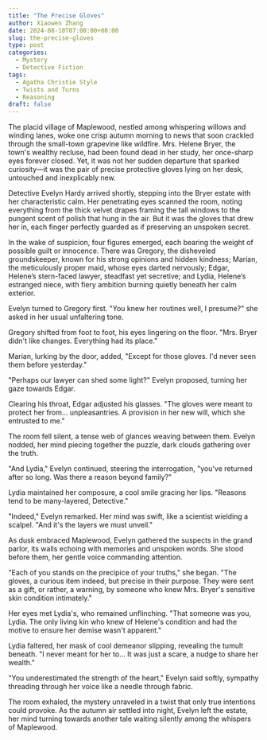 ```yaml
---
title: "The Precise Gloves"
author: Xiaowen Zhang
date: 2024-08-10T07:00:00+08:00
slug: the-precise-gloves
type: post
categories:
  - Mystery
  - Detective Fiction
tags:
  - Agatha Christie Style
  - Twists and Turns
  - Reasoning
draft: false
---
```


The placid village of Maplewood, nestled among whispering willows and winding lanes, woke one crisp autumn morning to news that soon crackled through the small-town grapevine like wildfire. Mrs. Helene Bryer, the town's wealthy recluse, had been found dead in her study, her once-sharp eyes forever closed. Yet, it was not her sudden departure that sparked curiosity—it was the pair of precise protective gloves lying on her desk, untouched and inexplicably new.

Detective Evelyn Hardy arrived shortly, stepping into the Bryer estate with her characteristic calm. Her penetrating eyes scanned the room, noting everything from the thick velvet drapes framing the tall windows to the pungent scent of polish that hung in the air. But it was the gloves that drew her in, each finger perfectly guarded as if preserving an unspoken secret.

In the wake of suspicion, four figures emerged, each bearing the weight of possible guilt or innocence. There was Gregory, the disheveled groundskeeper, known for his strong opinions and hidden kindness; Marian, the meticulously proper maid, whose eyes darted nervously; Edgar, Helene’s stern-faced lawyer, steadfast yet secretive; and Lydia, Helene’s estranged niece, with fiery ambition burning quietly beneath her calm exterior.

Evelyn turned to Gregory first. "You knew her routines well, I presume?" she asked in her usual unfaltering tone.

Gregory shifted from foot to foot, his eyes lingering on the floor. "Mrs. Bryer didn't like changes. Everything had its place."

Marian, lurking by the door, added, "Except for those gloves. I'd never seen them before yesterday."

"Perhaps our lawyer can shed some light?" Evelyn proposed, turning her gaze towards Edgar.

Clearing his throat, Edgar adjusted his glasses. "The gloves were meant to protect her from... unpleasantries. A provision in her new will, which she entrusted to me."

The room fell silent, a tense web of glances weaving between them. Evelyn nodded, her mind piecing together the puzzle, dark clouds gathering over the truth. 

"And Lydia," Evelyn continued, steering the interrogation, "you've returned after so long. Was there a reason beyond family?"

Lydia maintained her composure, a cool smile gracing her lips. "Reasons tend to be many-layered, Detective."

"Indeed," Evelyn remarked. Her mind was swift, like a scientist wielding a scalpel. "And it's the layers we must unveil."

As dusk embraced Maplewood, Evelyn gathered the suspects in the grand parlor, its walls echoing with memories and unspoken words. She stood before them, her gentle voice commanding attention.

"Each of you stands on the precipice of your truths," she began. "The gloves, a curious item indeed, but precise in their purpose. They were sent as a gift, or rather, a warning, by someone who knew Mrs. Bryer's sensitive skin condition intimately."

Her eyes met Lydia's, who remained unflinching. "That someone was you, Lydia. The only living kin who knew of Helene's condition and had the motive to ensure her demise wasn't apparent."

Lydia faltered, her mask of cool demeanor slipping, revealing the tumult beneath. "I never meant for her to... It was just a scare, a nudge to share her wealth."

"You underestimated the strength of the heart," Evelyn said softly, sympathy threading through her voice like a needle through fabric.

The room exhaled, the mystery unraveled in a twist that only true intentions could provoke. As the autumn air settled into night, Evelyn left the estate, her mind turning towards another tale waiting silently among the whispers of Maplewood.